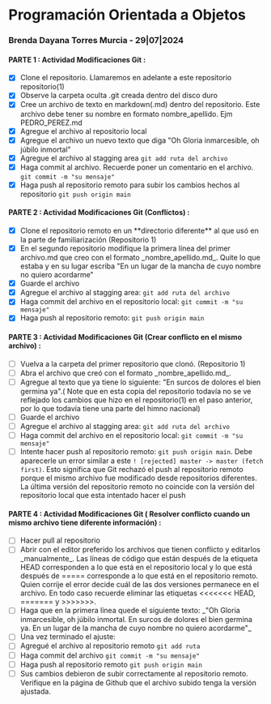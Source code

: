﻿# Programación Orientada a Objetos

### Brenda Dayana Torres Murcia - 29|07|2024


####  PARTE 1 : Actividad Modificaciones Git :

- [x] Clone el repositorio. Llamaremos en adelante a este repositorio repositorio(1)
- [x] Observe la carpeta oculta .git creada dentro del disco duro
- [x] Cree un archivo de texto en markdown(.md) dentro del repositorio. Este archivo debe tener su nombre en formato nombre\_apellido. Ejm PEDRO\_PEREZ.md
- [x] Agregue el archivo al repositorio local
- [x] Agregue el archivo un nuevo texto que diga "Oh Gloria inmarcesible, oh júbilo inmortal"
- [x] Agregue el archivo al stagging area  `git add ruta del archivo`
- [x] Haga commit al archivo. Recuerde poner un comentario en el archivo.  `git commit -m "su mensaje"`
- [x]  Haga push al repositorio remoto para subir los cambios hechos al repositorio  `git push origin main`

#### PARTE 2 : Actividad Modificaciones Git (Conflictos) :

- [x]  Clone el repositorio remoto en un  \*\*directorio diferente\*\*  al que usó en la parte de familiarización (Repositorio 1)
- [x]  En el segundo repositorio modifique la primera línea del primer archivo.md que creo con el formato  \_nombre\_apellido.md\_. Quite lo que estaba y en su lugar escriba "En un lugar de la mancha de cuyo nombre no quiero acordarme"
- [x] Guarde el archivo
- [x] Agregue el archivo al stagging area:  `git add ruta del archivo`
- [x] Haga commit del archivo en el repositorio local:  `git commit -m "su mensaje"`
- [x] Haga push al repositorio remoto:  `git push origin main`

#### PARTE 3 : Actividad Modificaciones Git (Crear conflicto en el mismo archivo) :

- [ ]  Vuelva a la carpeta del primer repositorio que clonó. (Repositorio 1)
- [ ]   Abra el archivo que creó con el formato  \_nombre\_apellido.md\_.
- [ ]   Agregue al texto que ya tiene lo siguiente: "En surcos de dolores el bien germina ya".( Note que en esta copia del repositorio todavía no se ve reflejado los cambios que hizo en el repositorio(1) en el paso anterior, por lo que todavía tiene una parte del himno nacional)
- [ ]   Guarde el archivo
- [ ]   Agregue el archivo al stagging area:  `git add ruta del archivo`
- [ ]  Haga commit del archivo en el repositorio local:  `git commit -m "su mensaje"`
- [ ]   Intente hacer push al repositorio remoto:  `git push origin main`. Debe aparecerle un error similar a este  `! [rejected] master -> master (fetch first)`. Esto significa que Git rechazó el push al repositorio remoto porque el mismo archivo fue modificado desde repositorios diferentes. La última versión del repositorio remoto no coincide con la versión del repositorio local que esta intentado hacer el push

#### PARTE 4 : Actividad Modificaciones Git ( Resolver conflicto cuando un mismo archivo tiene diferente información) :

- [ ] Hacer pull al repositorio
- [ ] Abrir con el editor preferido los archivos que tienen conflicto y editarlos  \_manualmente\_. Las líneas de código que están después de la etiqueta HEAD corresponden a lo que está en el repositorio local y lo que está después de ===== corresponde a lo que está en el repositorio remoto. Quien corrije el error decide cuál de las dos versiones permanece en el archivo. En todo caso recuerde eliminar las etiquetas <<<<<<< HEAD, ======= y >>>>>>>.
- [ ] Haga que en la primera línea quede el siguiente texto:  \_"Oh Gloria inmarcesible, oh júbilo inmortal. En surcos de dolores el bien germina ya. En un lugar de la mancha de cuyo nombre no quiero acordarme"\_
- [ ]  Una vez terminado el ajuste:
- [ ] Agregué el archivo al repositorio remoto  `git add ruta`
- [ ] Haga commit del archivo  `git commit -m "su mensaje"`
- [ ]  Haga push al repositorio remoto  `git push origin main`
- [ ] Sus cambios debieron de subir correctamente al repositorio remoto. Verifique en la página de Github que el archivo subido tenga la versión ajustada.
